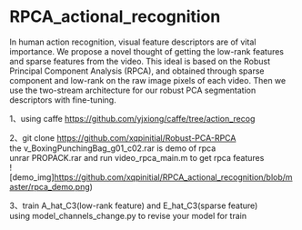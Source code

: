 # RPCA_actional_recognition
In human action recognition, visual feature descriptors are of vital importance. We propose a novel thought of getting the low-rank features and sparse features from the video. This ideal is based on the Robust Principal Component Analysis (RPCA), and obtained through sparse component and low-rank on the raw image pixels of each video. Then we use the two-stream architecture for our robust PCA segmentation descriptors with fine-tuning.

1、using caffe https://github.com/yjxiong/caffe/tree/action_recog

2、git clone https://github.com/xqpinitial/Robust-PCA-RPCA <br>
   the v_BoxingPunchingBag_g01_c02.rar is demo of rpca <br>
   unrar PROPACK.rar  and run video_rpca_main.m to get rpca features <br>
   ![demo_img]https://github.com/xqpinitial/RPCA_actional_recognition/blob/master/rpca_demo.png)  

3、train A_hat_C3(low-rank feature) and E_hat_C3(sparse feature) <br>
 using model_channels_change.py to revise your model for train
